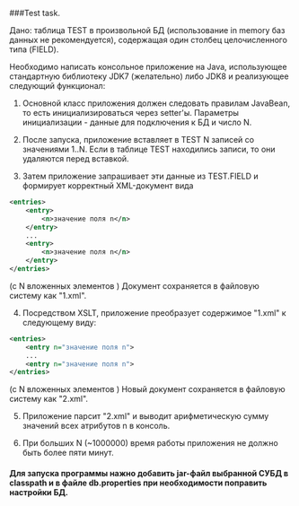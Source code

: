 ###Test task.

Дано: таблица TEST в произвольной БД (использование in memory баз данных не рекомендуется), содержащая один столбец целочисленного типа (FIELD).

Необходимо написать консольное приложение на Java, использующее стандартную библиотеку JDK7 (желательно) либо JDK8 и реализующее следующий функционал:

1. Основной класс приложения должен следовать правилам JavaBean, то есть инициализироваться через setter'ы. Параметры инициализации - данные для подключения к БД и число N.

2. После запуска, приложение вставляет в TEST N записей со значениями 1..N. Если в таблице TEST находились записи, то они удаляются перед вставкой.

3. Затем приложение запрашивает эти данные из TEST.FIELD и формирует корректный XML-документ вида

```xml
<entries>
    <entry>
        <n>значение поля n</n>
    </entry>
    ...
    <entry>
        <n>значение поля n</n>
    </entry>
</entries>
```
(с N вложенных элементов <entry>)
Документ сохраняется в файловую систему как "1.xml".

4. Посредством XSLT, приложение преобразует содержимое "1.xml" к следующему виду:

```xml
<entries>
    <entry n="значение поля n">
    ...
    <entry n="значение поля n">
</entries>
```
(с N вложенных элементов <entry>)
Новый документ сохраняется в файловую систему как "2.xml".

5. Приложение парсит "2.xml" и выводит арифметическую сумму значений всех атрибутов n в консоль.

6. При больших N (~1000000) время работы приложения не должно быть более пяти минут.

#### Для запуска программы нажно добавить jar-файл выбранной СУБД в classpath и в файле db.properties при необходимости поправить настройки БД.